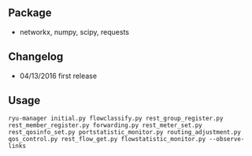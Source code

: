 ## Package

- networkx, numpy, scipy, requests

## Changelog

- 04/13/2016 first release

## Usage

```
ryu-manager initial.py flowclassify.py rest_group_register.py rest_member_register.py forwarding.py rest_meter_set.py rest_qosinfo_set.py portstatistic_monitor.py routing_adjustment.py qos_control.py rest_flow_get.py flowstatistic_monitor.py --observe-links
```
